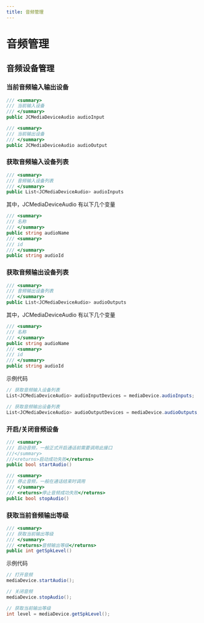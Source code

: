 ```yaml
---
title: 音频管理
---
```

# 音频管理

## 音频设备管理

### 当前音频输入输出设备

``````csharp
/// <summary>
/// 当前输入设备
/// </summary>
public JCMediaDeviceAudio audioInput

/// <summary>
/// 当前输出设备
/// </summary>
public JCMediaDeviceAudio audioOutput
``````

### 获取音频输入设备列表

``````csharp
/// <summary>
/// 音频输入设备列表
/// </summary>
public List<JCMediaDeviceAudio> audioInputs
``````

其中，JCMediaDeviceAudio 有以下几个变量

``````csharp
/// <summary>
/// 名称
/// </summary>
public string audioName
/// <summary>
/// id
/// </summary>
public string audioId
``````

### 获取音频输出设备列表

``````csharp
/// <summary>
/// 音频输出设备列表
/// </summary>
public List<JCMediaDeviceAudio> audioOutputs
``````

其中，JCMediaDeviceAudio 有以下几个变量

``````csharp
/// <summary>
/// 名称
/// </summary>
public string audioName
/// <summary>
/// id
/// </summary>
public string audioId
``````

示例代码

``````csharp
// 获取音频输入设备列表
List<JCMediaDeviceAudio> audioInputDevices = mediaDevice.audioInputs;

// 获取音频输出设备列表
List<JCMediaDeviceAudio> audioOutputDevices = mediaDevice.audioOutputs;
``````

### 开启/关闭音频设备

``````csharp
/// <summary>
/// 启动音频，一般正式开启通话前需要调用此接口
///</summary>
///<returns>启动成功失败</returns>
public bool startAudio()

/// <summary>
/// 停止音频，一般在通话结束时调用
/// </summary>
/// <returns>停止音频成功失败</returns>
public bool stopAudio()
``````

### 获取当前音频输出等级

``````csharp
/// <summary>
/// 获取当前输出等级
/// </summary>
/// <returns>音频输出等级</returns>
public int getSpkLevel()
``````

示例代码

``````csharp
// 打开音频
mediaDevice.startAudio();

// 关闭音频
mediaDevice.stopAudio();

// 获取当前输出等级
int level = mediaDevice.getSpkLevel();
``````
